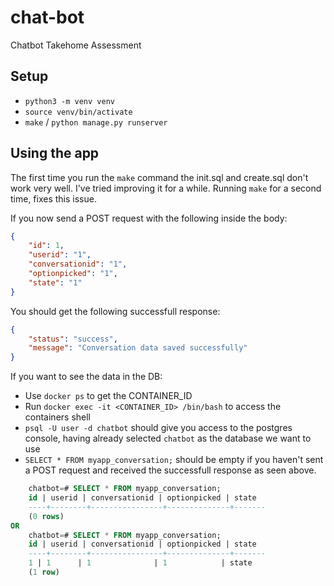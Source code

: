 # chat-bot
Chatbot Takehome Assessment

## Setup
 - `python3 -m venv venv`
 - `source venv/bin/activate`
 - `make` / `python manage.py runserver`

## Using the app
The first time you run the `make` command the init.sql and create.sql don't work very well. I've tried improving it for a while.
Running `make` for a second time, fixes this issue.

If you now send a POST request with the following inside the body:
```json
{
    "id": 1,
    "userid": "1",
    "conversationid": "1",
    "optionpicked": "1",
    "state": "1"
}
```

You should get the following successfull response:
```json
{
    "status": "success",
    "message": "Conversation data saved successfully"
}
```

If you want to see the data in the DB:
 - Use `docker ps` to get the CONTAINER_ID
 - Run `docker exec -it <CONTAINER_ID> /bin/bash` to access the containers shell
 - `psql -U user -d chatbot` should give you access to the postgres console, having already selected `chatbot` as the database we want to use 
 - `SELECT * FROM myapp_conversation;` should be empty if you haven't sent a POST request and received the successfull response as seen above.
 
```sql
    chatbot=# SELECT * FROM myapp_conversation;
    id | userid | conversationid | optionpicked | state 
    ----+--------+----------------+--------------+-------
    (0 rows)
OR
    chatbot=# SELECT * FROM myapp_conversation;
    id | userid | conversationid | optionpicked | state 
    ----+--------+----------------+--------------+-------
    1 | 1      | 1              | 1            | state
    (1 row)
```
